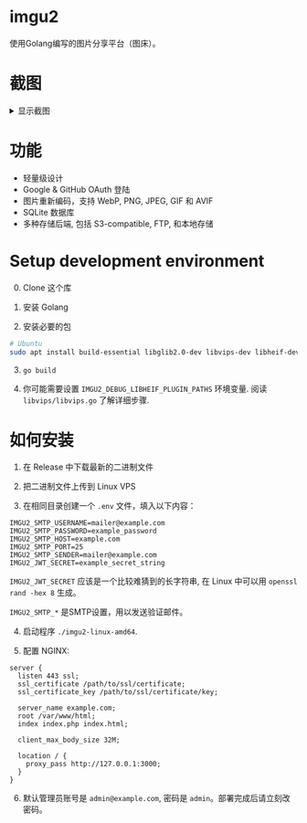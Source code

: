 # imgu2
使用Golang编写的图片分享平台（图床）。

# 截图

<details>
  <summary>显示截图</summary>

![image preview page](https://github.com/sduoduo233/imgu2/blob/master/screenshots/1.png?raw=true)

![my uploads page](https://github.com/sduoduo233/imgu2/blob/master/screenshots/2.png?raw=true)

![user list](https://github.com/sduoduo233/imgu2/blob/master/screenshots/3.png?raw=true)

![image list](https://github.com/sduoduo233/imgu2/blob/master/screenshots/4.png?raw=true)

![login page](https://github.com/sduoduo233/imgu2/blob/master/screenshots/5.png?raw=true)

</details>

# 功能

- 轻量级设计
- Google & GitHub OAuth 登陆
- 图片重新编码，支持 WebP, PNG, JPEG, GIF 和 AVIF
- SQLite 数据库
- 多种存储后端, 包括 S3-compatible, FTP, 和本地存储

# Setup development environment

0. Clone 这个库

1. 安装 Golang

2. 安装必要的包

```bash
# Ubuntu
sudo apt install build-essential libglib2.0-dev libvips-dev libheif-dev libheif-plugin-* libheif1
```

3. `go build`

4. 你可能需要设置 `IMGU2_DEBUG_LIBHEIF_PLUGIN_PATHS` 环境变量. 阅读 `libvips/libvips.go` 了解详细步骤.

# 如何安装

1. 在 Release 中下载最新的二进制文件

2. 把二进制文件上传到 Linux VPS

3. 在相同目录创建一个 `.env` 文件，填入以下内容：

```
IMGU2_SMTP_USERNAME=mailer@example.com
IMGU2_SMTP_PASSWORD=example_password
IMGU2_SMTP_HOST=example.com
IMGU2_SMTP_PORT=25
IMGU2_SMTP_SENDER=mailer@example.com
IMGU2_JWT_SECRET=example_secret_string
```

`IMGU2_JWT_SECRET` 应该是一个比较难猜到的长字符串, 在 Linux 中可以用 `openssl rand -hex 8` 生成。

`IMGU2_SMTP_*` 是SMTP设置，用以发送验证邮件。

4. 启动程序 `./imgu2-linux-amd64`.

5. 配置 NGINX:

```nginx
server {
  listen 443 ssl;
  ssl_certificate /path/to/ssl/certificate;
  ssl_certificate_key /path/to/ssl/certificate/key;

  server_name example.com;
  root /var/www/html;
  index index.php index.html;

  client_max_body_size 32M;

  location / {
    proxy_pass http://127.0.0.1:3000;
  }
}
```

6. 默认管理员账号是 `admin@example.com`, 密码是 `admin`。部署完成后请立刻改密码。